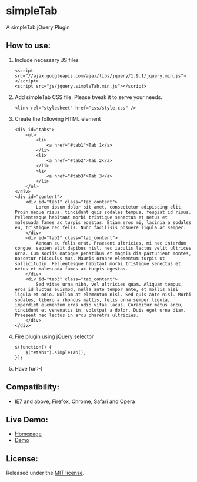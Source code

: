 simpleTab
===========
A simpleTab jQuery Plugin

How to use:
-------------------------

1. Include necessary JS files

	```
	<script src="//ajax.googleapis.com/ajax/libs/jquery/1.9.1/jquery.min.js"></script>
	<script src="js/jquery.simpleTab.min.js"></script>
  	```

2. Add simpleTab CSS file. Please tweak it to serve your needs.

	```
	<link rel="stylesheet" href="css/style.css" />
	```

3. Create the following HTML element

	```
	<div id="tabs">
		<ul>
			<li>
				<a href="#tab1">Tab 1</a>
			</li>
			<li>
				<a href="#tab2">Tab 2</a>
			</li>
			<li>
				<a href="#tab3">Tab 3</a>
			</li>
		</ul>
	</div>
	<div id="content">
		<div id="tab1" class="tab_content">
			Lorem ipsum dolor sit amet, consectetur adipiscing elit. Proin neque risus, tincidunt quis sodales tempus, feugiat id risus. Pellentesque habitant morbi tristique senectus et netus et malesuada fames ac turpis egestas. Etiam eros mi, lacinia a sodales eu, tristique nec felis. Nunc facilisis posuere ligula ac semper.
		</div>
		<div id="tab2" class="tab_content">
			Aenean eu felis erat. Praesent ultricies, mi nec interdum congue, sapien elit dapibus nisl, nec iaculis lectus velit ultrices urna. Cum sociis natoque penatibus et magnis dis parturient montes, nascetur ridiculus mus. Mauris ornare elementum turpis ut sollicitudin. Pellentesque habitant morbi tristique senectus et netus et malesuada fames ac turpis egestas.
		</div>
		<div id="tab3" class="tab_content">
			Sed vitae urna nibh, vel ultricies quam. Aliquam tempus, eros id luctus euismod, nulla ante tempor ante, et mollis nisi ligula et odio. Nullam at elementum nisl. Sed quis ante nisl. Morbi sodales, libero a rhoncus mattis, felis urna semper ligula, imperdiet elementum eros odio vitae lacus. Curabitur metus arcu, tincidunt et venenatis in, volutpat a dolor. Duis eget urna diam. Praesent nec lectus in arcu pharetra ultricies.
		</div>
	</div>
	```

4. Fire plugin using jQuery selector

	```
	$(function() {
		$("#tabs").simpleTab();
	});
	```

5. Have fun:-)


Compatibility:
-------------------------

* IE7 and above, Firefox, Chrome, Safari and Opera
	
Live Demo:
-------------------------

* [Homepage](http://www.geniuscarrier.com)
* [Demo](http://www.geniuscarrier.com/demo/simpleTab/simpleTab.html)

License:
-------------------------
Released under the [MIT license](http://opensource.org/licenses/MIT).
